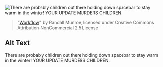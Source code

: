 ![There are probably children out there holding down spacebar to stay warm in the winter! YOUR UPDATE MURDERS CHILDREN.](https://imgs.xkcd.com/comics/workflow.png)
> "[Workflow](https://xkcd.com/1172/)", by Randall Munroe, licensed under Creative Commons Attribution-NonCommercial 2.5 License

## Alt Text
There are probably children out there holding down spacebar to stay warm in the winter! YOUR UPDATE MURDERS CHILDREN.
